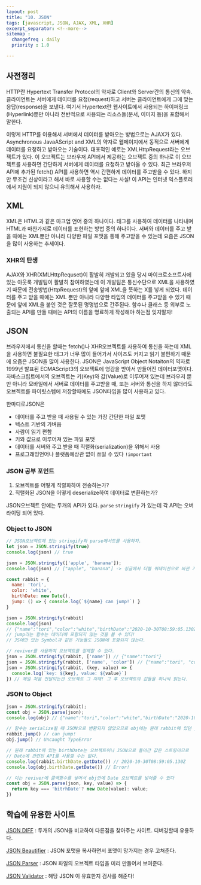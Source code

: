 ```yaml
---
layout: post
title: "10. JSON"
tags: [javascript, JSON, AJAX, XML, XHR]
excerpt_separator: <!--more-->
sitemap :
  changefreq : daily
  priority : 1.0

---
```


## 사전정리

HTTP란 Hypertext Transfer Protocol의 약자로 Client와 Server간의 통신의 약속. 클라이언트는 서버에게 데이터를 요청(request)하고 서버는 클라이언트에게 그에 맞는 응답(response)을 보낸다. 여기서 Hypertext란 웹사이트에서 사용되는 하이퍼링크(Hyperlink)뿐만 아니라 전반적으로 사용되는 리소스들(문서, 이미지 등)을 포함해서 말한다. 

<!--more-->

이렇게 HTTP를 이용해서 서버에서 데이터를 받아오는 방법으로는 AJAX가 있다. Asynchronous JavaAScript and XML의 약자로 웹페이지에서 동적으로 서버에게 데이터를 요청하고 받아오는 기술이다. 대표적인 예로는 XMLHttpRequest라는 오브젝트가 있다. 이 오브젝트는 브라우저 API에서 제공하는 오브젝트 중의 하나로 이 오브젝트를 사용하면 간단하게 서버에게 데이터를 요청하고 받아올 수 있다. 최근 브라우저 API에 추가된 fetch() API를 사용하면 역시 간편하게 데이터를 주고받을 수 있다.    하지만 무조건 신상이라고 해서 바로 사용할 수는 없다는 사실! 이 API는 인터넷 익스플로러에서 지원이 되지 않으니 유의해서 사용하자. 

## XML

XML은 HTML과 같은 마크업 언어 중의 하나이다. 태그를 사용하여 데이터를 나타내며 HTML과 마찬가지로 데이터를 표현하는 방법 중의 하나이다. 서버와 데이터를 주고 받을 때에는 XML뿐만 아니라 다양한 파일 포맷을 통해 주고받을 수 있는데 요즘은 JSON을 많이 사용하는 추세이다.

### XHR의 탄생

AJAX와 XHR(XMLHttpRequset)이 활발히 개발되고 있을 당시 마이크로소프트사에 있는 아웃룩 개발팀이 활발히 참여하였는데 이 개발팀은 통신수단으로 XML을 사용하였기 때문에 전송방법(HttpRequest)의 앞에 앞에 XML을 뜻하는 X를 넣게 되었다. 데이터를 주고 받을 때에는 XML 뿐만 아니라 다양한 타입의 데이터를 주고받을 수 있기 때문에 앞에 XML을 붙인 것은 잘못된 명명법으로 간주된다. 함수나 클래스 등 외부로 노출되는 API를 만들 때에는 API의 이름을 명료하게 작성해야 하는점 잊지말자!

## JSON

 브라우저에서 통신을 할때는 fetch()나 XHR오브젝트를 사용하여 통신을 하는데 XML을 사용하면 불필요한 태그가 너무 많이 들어가서 사이즈도 커지고 읽기 불편하기 때문에 요즘은 JSON을 많이 사용한다. JSON은 JavaScript Object Notaiton의 약자로 1999년 발표된 ECMAScript3의 오브젝트에 영감을 받아서 만들어진 데이터포맷이다. 자바스크립트에서의 오브젝트는 키(Key)와 값(Value)로 이루어져 있는데 브라우저 뿐만 아니라 모바일에서 서버로 데이터를 주고받을 때, 또는 서버와 통신을 하지 않더라도 오브젝트를 파이릿스템에 저장할때에도 JSON타입을 많이 사용하고 있다. 

한마디로JSON은

* 데이터를 주고 받을 때 사용될 수 있는 가장 간단한 파일 포맷
* 텍스트 기반의 가벼움
* 사람이 읽기 편함
* 키와 값으로 이루어져 있는 파일 포맷
* 데이터를 서버와 주고 받을 때 직렬화(serialization)을 위해서 사용
* 프로그래밍언어나 플랫폼에상관 없이 쓰일 수 있다 `!important`

### JSON 공부 포인트

1. 오브젝트를 어떻게 직렬화하여 전송하는가?
2. 직렬화된 JSON을 어떻게 deserialize하여 데이터로 변환하는가?

JSON오브젝트 안에는 두개의 API가 있다. `parse` `stringify` 가 있는데 각 API는 오버라이딩 되어 있다.  

### Object to JSON

```javascript
// JSON오브젝트에 있는 stringify와 parse메서드를 사용하자.
let json = JSON.stringify(true)
console.log(json) // true

json = JSON.stringify(['apple', 'banana']);
console.log(json) // ["apple", "banana"] -> 싱글에서 더블 쿼테이션으로 바뀐 거에 주목!

const rabbit = {
  name: 'tori',
  color: 'white',
  birthDate: new Date(),
  jump: () => { console.log(`${name} can jump!`) }
}

json = JSON.stringify(rabbit)
console.log(json) 
// {"name":"tori","color":"white","birthDate":"2020-10-30T08:59:05.130Z"}
// jump라는 함수는 데이터에 포함되지 않는 것을 볼 수 있다!
// JS에만 있는 Symbol과 같은 기능들도 JSON에 포함되지 않는다.

// reviver를 사용하여 오브젝트를 정제할 수 있다.
json = JSON.stringify(rabbit, ['name']) // {"name":"tori"}
json = JSON.stringify(rabbit, ['name', 'color']) // {"name":"tori", "color":"white"}
json = JSON.stringify(rabbit, (key, value) => {
  console.log(`key: ${key}, value: ${value}`)
}) // 제일 처음 전달되는건 오브젝트 그 자체! 그 후 오브젝트의 값들을 하나씩 읽는다.

```



### JSON to Object

```javascript
json = JSON.stringify(rabbit);
const obj = JSON.parse(json);
console.log(obj) // {"name":"tori","color":"white","birthDate":"2020-10-30T08:59:05.130Z"}

// 함수는 serialize될 때 JSON으로 변환되지 않았으므로 obj에는 원래 rabbit에 있던 jump()가 없다.
rabbit.jump() // can jump!
obj.jump() // Uncaught TypeError

// 원래 rabbit에 있는 birthDate는 오브젝트이나 JSON으로 들어간 값은 스트링이므로 
// Date에 관련된 API를 사용할 수는 없다.
console.log(rabbit.birthDate.getDate()) // 2020-10-30T08:59:05.130Z
console.log(obj.birthDate.getDate()) // Error!

// 이는 reviver에 콜백함수를 넣어서 obj안에 Date 오브젝트를 넣어줄 수 있다
const obj = JSON.parse(json, key, value) => {
  return key === 'bitrhDate'? new Date(value): value;
})

```



## 학습에 유용한 사이트

[JSON DIFF](http://www.jsondiff.com) : 두개의 JSON을 비교하여 다른점을 찾아주는 사이트. 디버깅할때 유용하다.

[JSON Beautifier](https://jsonbeautifier.org) : JSON 포맷을 복사하면서 포맷이 망가지는 경우 고쳐준다.

[JSON Parser](https://jsonparser.org) : JSON 파일의 오브젝트 타입을 미리 만들어서 보여준다.

[JSON Validator](https://tools.learningcontainer.com) : 해당 JSON 이 유효한지 검사를 해준다!

